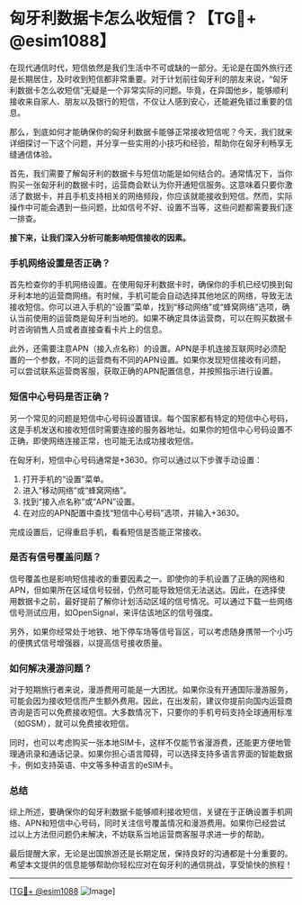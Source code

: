 # 匈牙利数据卡怎么收短信？【TG💪+ @esim1088】

在现代通信时代，短信依然是我们生活中不可或缺的一部分。无论是在国外旅行还是长期居住，及时收到短信都非常重要。对于计划前往匈牙利的朋友来说，“匈牙利数据卡怎么收短信”无疑是一个非常实际的问题。毕竟，在异国他乡，能够顺利接收来自家人、朋友以及银行的短信，不仅让人感到安心，还能避免错过重要的信息。

那么，到底如何才能确保你的匈牙利数据卡能够正常接收短信呢？今天，我们就来详细探讨一下这个问题，并分享一些实用的小技巧和经验，帮助你在匈牙利畅享无缝通信体验。

首先，我们需要了解匈牙利的数据卡与短信功能是如何结合的。通常情况下，当你购买一张匈牙利的数据卡时，运营商会默认为你开通短信服务。这意味着只要你激活了数据卡，并且手机支持相关的网络频段，你应该就能接收到短信。然而，实际操作中可能会遇到一些问题，比如信号不好、设置不当等，这些问题都需要我们逐一排查。

**接下来，让我们深入分析可能影响短信接收的因素。**

### 手机网络设置是否正确？

首先检查你的手机网络设置。在使用匈牙利数据卡时，确保你的手机已经切换到匈牙利本地的运营商网络。有时候，手机可能会自动选择其他地区的网络，导致无法接收短信。你可以进入手机的“设置”菜单，找到“移动网络”或“蜂窝网络”选项，确认当前使用的运营商是匈牙利当地的。如果不确定具体运营商，可以在购买数据卡时咨询销售人员或者直接查看卡片上的信息。

此外，还需要注意APN（接入点名称）的设置。APN是手机连接互联网时必须配置的一个参数，不同的运营商有不同的APN设置。如果你发现短信接收有问题，可以尝试联系运营商客服，获取正确的APN配置信息，并按照指示进行设置。

### 短信中心号码是否正确？

另一个常见的问题是短信中心号码设置错误。每个国家都有特定的短信中心号码，这是手机发送和接收短信时需要连接的服务器地址。如果你的短信中心号码设置不正确，即使网络连接正常，也可能无法成功接收短信。

在匈牙利，短信中心号码通常是+3630。你可以通过以下步骤手动设置：

1. 打开手机的“设置”菜单。
2. 进入“移动网络”或“蜂窝网络”。
3. 找到“接入点名称”或“APN”设置。
4. 在对应的APN配置中查找“短信中心号码”选项，并输入+3630。

完成设置后，记得重启手机，看看短信是否能正常接收。

### 是否有信号覆盖问题？

信号覆盖也是影响短信接收的重要因素之一。即使你的手机设置了正确的网络和APN，但如果所在区域信号较弱，仍然可能导致短信无法送达。因此，在选择使用数据卡之前，最好提前了解你计划活动区域的信号情况。可以通过下载一些网络信号测试应用，如OpenSignal，来评估该地区的信号强度。

另外，如果你经常处于地铁、地下停车场等信号盲区，可以考虑随身携带一个小巧的便携式信号增强器，以提高信号接收质量。

### 如何解决漫游问题？

对于短期旅行者来说，漫游费用可能是一大困扰。如果你没有开通国际漫游服务，可能会因为接收短信而产生额外费用。因此，在出发前，建议你提前向国内运营商咨询是否可以免费接收短信。大多数情况下，只要你的手机号码支持全球通用标准（如GSM），就可以免费接收短信。

同时，也可以考虑购买一张本地SIM卡，这样不仅能节省漫游费，还能更方便地管理通讯录和通话记录。如果你担心语言障碍，可以选择支持多语言界面的智能数据卡，例如支持英语、中文等多种语言的eSIM卡。

### 总结

综上所述，要确保你的匈牙利数据卡能够顺利接收短信，关键在于正确设置手机网络、APN和短信中心号码，同时关注信号覆盖情况和漫游费用。如果你已经尝试过以上方法但问题仍未解决，不妨联系当地运营商客服寻求进一步的帮助。

最后提醒大家，无论是出国旅游还是长期定居，保持良好的沟通都是十分重要的。希望本文提供的信息能够帮助你轻松应对在匈牙利的通信挑战，享受愉快的旅程！

---

[[TG💪+ @esim1088](https://t.me/s/esim1088) ![Image](https://i.postimg.cc/4NQfJmqS/Snipaste-2025-05-13-00-14-12.png)]